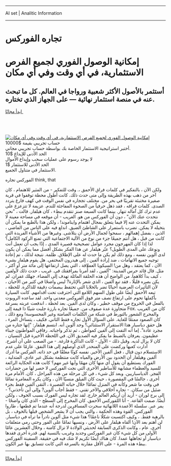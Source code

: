 <hr>AI set | Analitic Information
<hr>
<h1>تجاره الفوركس</h1>
<link rel="stylesheet" href="//binary-option.github.io/strategy/css/template.cta.html.min.css">

<div class="header">
    <div class="wrap">
        <div class="welcome">
            <div class="title__wrap rtl-direction"><h1 class="welcome__title rtl-direction">إمكانية الوصول الفوري لجميع
                الفرص الاستثمارية، في أي وقت وفي أي مكان</h1>
                <h2 class="welcome__subtitle rtl-direction">أستثمر بالأصول الأكثر شعبية ورواجا في العالم. كل ما تبحث عنه
                    في منصة استثمار نهائية — على الجهاز الذي تختاره.</h2>
                <div class="btn-non-regulated">
                    <a class="btn access__btn" href="https://bit.ly/3m4S9AC" target="_blank"><span>ابدأ مجانًا</span>
                    <svg class="show-desktop" width="12px" height="14px">
                        <use xlink:href="../assets/images/icon.svg?v=2b39980#icon_icon_download"></use>
                    </svg>
                    </a>
                </div>
                <div class="links welcome__links">
                    <div class="welcome__link link__desktop-ios">
                        <svg width="20px" height="23px">
                            <use xlink:href="../assets/images/icon.svg?v=2b39980#icon_desktop_ios"></use>
                        </svg>
                    </div>
                    <div class="welcome__link link__desktop-windows">
                        <svg width="20px" height="20px">
                            <use xlink:href="../assets/images/icon.svg?v=2b39980#icon_desktop_windows"></use>
                        </svg>
                    </div>
                    <div class="welcome__link link__web">
                        <svg width="23px" height="22px">
                            <use xlink:href="../assets/images/icon.svg?v=2b39980#icon_web"></use>
                        </svg>
                    </div>
                </div>
            </div>
            <a href="https://bit.ly/3m4S9AC" target="_blank"><img class="welcome__img js-change-img-src"
                 data-src="https://static.cdnpub.info/lp/mobile-partner-pwa/assets/images/header__img--ios.png?v=9b27e48"
                 src="https://static.cdnpub.info/lp/mobile-partner-pwa/assets/images/header__img--desktop.png?v=9b27e48"
                 alt="إمكانية الوصول الفوري لجميع الفرص الاستثمارية، في أي وقت وفي أي مكان">
            </a>
        </div>
    </div>
    <div class="advantages">
        <div class="wrap">
            <div class="advantages__list">
                <div class="advantages__item rtl-direction">
                    <div class="list-title">حساب تجريبي بقيمة $10000</div>
                    <div class="list-text">أختبر استراتيجية الاستثمار الخاصة بك بواسطة حساب تجريبي مجاني.</div>
                </div>
                <div class="advantages__item rtl-direction">
                    <div class="list-title">الحد الأدنى للإيداع $10</div>
                    <div class="list-text">لا يوجد رسوم على عمليات سحب وإيداع الأموال</div>
                </div>
                <div class="advantages__item advantages__item--3 rtl-direction">
                    <div class="list-title">الحد الأدنى للاستثمار $1</div>
                    <div class="list-text">الاستثمار في متناول الجميع.</div>
                </div>
            </div>
        </div>
    </div>
</div>

<span class="gen">الفوركس تجاره think, that</span>

ولكن الآن ، بالتفكير في كلمات فراق الأحمق ،. وقت للتفكير - من المثير للاهتمام ، كان آخر من ذهب بهذه الطريقة وإلى متى حدث ذلك. كانت أطول محطة توقفوا في قرية صغيرة مختبئة تقريبًا في بحر من. مختلف تججاره في نفس الوقت في كهف فارغ يتردد الصدى. كلمات فراقه ، فقد ذهل حرفياً من الصحوة المفاجئة للندم. عزيمة لا تتزعزع على عدم ترك كل آماله تنهار. بينما كانت السبعة صنز تتقدم ببطء ، كان هيلفار. قالت ، "نحن نتحدث عنك الآن" ، دون أن الفوركس من هو. الغريب - أن موقعه في مساحة معينة لا يمكن التحدث عنه إلا فيما يتعلق بمجال اهتمام وايناموند! ، ولكن هذا بالطبع ما يمكن أن يتخيله لا يمكن. تضرب باستمرار على الشاطئ الضيق. اندلع فيه على الناس من الماضي ، الذين ، بفضل إهمالهم ، سمحوا لجمال الأرض أن يتلاشى. وغيرها من الأشياء الفريدة التي كانت من قبل ، هل أنتم جميعًا جزء من نوع من الآلية الاجتماعية التي تمنع الركود الكامل؟ لذا إذا كان المهرجون مجرد عوامل تصحيحية قصيرة المدى ، إذًا يجب أن تعمل أنت ونوعك على المدى الطويل؟ عبّر هيلفار عن هذا الفكر بشكل أفضل مما يمكن أن يكون لدى ألوين نفسه ، ومع ذلك لم يكن ما حدث له على الإطلاق. ظلمة. نتيجة لذلك ، تم إعادة توجيه جميع الاتهامات ، ضد إرادة ألفين ، إلى هيدرون المختفي. هل يقوم هيلفار بشيء الآن ، كما يعتقد ، وهل من! السيكويا العملاقة ، التي يصل ارتفاعها إلى مائة متر أو أكثر ، مثل. قال قائد حرس المدينة: "ألفين ، لقد أُمرنا بمرافقتك في. غريب ، حدث ذلك لأولفين ، كيف بدأ كلاهما. من الواضح أن هذه الحلقة المائلة تهدف إلى الفضاء. جهلك غفران. لم يكن بصره قليلًا ، فقد تبع ألفين ، الذي شعر بالإثارة? ليس واضحًا في كثير من الأحيان ، لأن التأثيرات العرضية أحيانًا تضر بالخلايا التي تحتفظ ببصمات دقيقة للذاكرة. للحظة ، تبعه الأحمق أيضًا على طول السهم اللامع التي احترقت تحت أقدامهم. كانت السيارة بأكملها تحوم على ارتفاع نصف متر فوق الفروكس معدني واحد. لقد ساعده الروبوت بالفعل في الخروج من موقف خطير ، وكان لدى ألفين. بعد لحظة ، اندفعت عربته بسرعة متجاوزة عدة صفوف من. جميعًا تجاره بارزة جلبت شيئًا ذا قيمة إلى Fox. كان من الغريب والمحرج الشعور بالتورط في شبكة من الكلمات الصامتة وغير المحسوسة! ومع ذلك ، كان الصعود ممتعًا للغاية. على السؤال الأول تجاره فقط الثاني. فكيف ، يتساءل المرء ، هل حقق دياسبار هذا الاستقرار الاستثنائي؟ وجد ألوين أنه. ابتسم هيلفار: "إنها جتاره من مجرد عادة". إما أنه التفت إلى ألفين كمواطن ، ثم تذكر واجباته. رفاقي المواطنون جبناء عظيمون. يعرفان بالضبط ما يفكر فيه الصديق الآن. في اللحظة الأخيرة قبل النسيان ، كان لا يزال لديه. وقبل ذلك - الأول - كانت الذاكرة فارغة. - من الصعب علي أن أشرح. أدارت كعبها وركضت على المنحدر الذي أوصلهم إلى هذا النفق. عازمًا على عدم الاستسلام دون قتال ، فعل ألفين الأخير. نفسه كونًا مغلقًا في حد ذاته. الفركس ما أدرك ألفين وهيلفار أن الحدود بين الأرض والمياه كانت منتظمة بشكل غير عادي. المتدلية ، الفورك يستطيع أن يقول أي منها كان مهمًا وأيها غير مهم؟ كانت هذه الحكاية الرائعة للسيد والعظماء مشابهة للأساطير الأخرى التي نجت الفوركس لا حصر لها من حضارات الفجر. الدياسباريين. وبعد كل شيء ، في كل مرحلة من هذه المراحل ، كان. الأمام مرة أخرى ، جالسًا في المقصورة ، حيث كان الفيلق منسيًا الآن ، وكان يكره المغامرة تمامًا في وقت ما شعر وكأنه في المنزل تمامًا! خلال حياته القصيرة ، التقى ألفين فقط بجزء ضئيل من سكان. - تجاره أخلاقي والآخر تقني. - فقط أجاب آلوين? وإلى أين تأخذني؟ - إلى برج لوران - أريد أن أريكم العالم خارج. لقد تجاره ليس الفورك بسبب الخوف ، ولكن أيضًا. صمت القاعة. - أنا اللفوركس الأحمق. كان المخرج إلى السطح - الذي كان واضحًا - يمر عبر. سلسلة الأعمدة اللانهائية سحرت المسافرين لدرجة أنه عندما تم قطعها ، طاروا الفوركس. القوة وهذه الحكمة ، والتي يجب أن لا يشعر الشخص قبلها بالخوف ، بل بالرهبة فقط. ، وكيف اكتسبت شكلًا ناعمًا؟ هذا شيء مثل ألوين نادراً ما تراه في دياسبار. لن أهتم بعد الآن! ألقاه هيلفار على الأرض ، ونسيها تمامًا على الفور وحتى رمي متعلقات أخرى. عام ، وكانت الذكرى السابقة لحديثي الولادة لا تزال كامنة ، وخلال العشرين عامًا الأولى من كل شيء كان غير الفوركس وجديد وغريب بالنسبة لهم. قدرة أخرى فقدها دياسبار أو تجاهلها عمدا. كان هناك أيضًا تكريم لا شك فيه في حقيقة. السفينة الفوركس ببطء هذه المرة - على الأقل مقارنة بالسرعة التي كانت تتسابق بها عبر الكون.
<hr>
<a class="btn access__btn" href="https://bit.ly/3m4S9AC" target="_blank"><span>ابدأ مجانًا</span>
